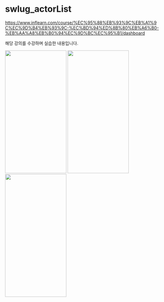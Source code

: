# swlug_actorList

https://www.inflearn.com/course/%EC%95%88%EB%93%9C%EB%A1%9C%EC%9D%B4%EB%93%9C-%EC%BD%94%ED%8B%80%EB%A6%B0-%EB%AA%A8%EB%B0%94%EC%9D%BC%EC%95%B1/dashboard


해당 강의를 수강하며 실습한 내용입니다.


<div>
<img src="https://user-images.githubusercontent.com/66731780/189488510-2bd8a716-4f98-439d-b4df-3b0f9f5a1fe0.png" width="200" height="400"/>
<img src="https://user-images.githubusercontent.com/66731780/189488536-eb28fa13-3a23-426e-9bde-b982fabe7fda.png" width="200" height="400"/>
<img src="https://user-images.githubusercontent.com/66731780/189488546-8f2d7029-9645-4f63-8096-85540ef66284.png" width="200" height="400"/>
</div>
